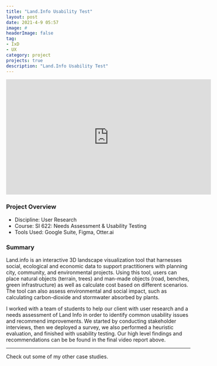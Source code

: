 ```yaml
---
title: "Land.Info Usability Test"
layout: post
date: 2021-4-9 05:57
image: #
headerImage: false
tag:
- IxD
- UX
category: project
projects: true
description: "Land.Info Usability Test"
---
```


<iframe width="560" height="315" src="https://www.youtube.com/embed/H_oGXBPg5eU" title="YouTube video player" frameborder="0" allow="accelerometer; autoplay; clipboard-write; encrypted-media; gyroscope; picture-in-picture" allowfullscreen></iframe>

### Project Overview
* Discipline: User Research
* Course: SI 622: Needs Assessment & Usability Testing
* Tools Used: Google Suite, Figma, Otter.ai

### Summary

Land.info is an interactive 3D landscape visualization tool that harnesses social, ecological and economic data to support practitioners with planning city, community, and environmental projects. Using this tool, users can place natural objects (terrain, trees) and man-made objects (road, benches, green infrastructure) as well as calculate cost based on different scenarios. The tool can also assess environmental and social impact, such as calculating carbon-dioxide and stormwater absorbed by plants.

I worked with a team of students to help our client with user research and a needs assessment of Land Info in order to identify common usability issues and recommend improvements. We started by conducting stakeholder interviews, then we deployed a survey, we also performed a heuristic evaluation, and finished with usability testing. Our high level findings and recommendations can be be found in the final video report above.

---

Check out some of my other <span class="evidence"><a href="https://nicholasgiles.com/projects/" style="text-decoration: none">case studies</a></span>.
